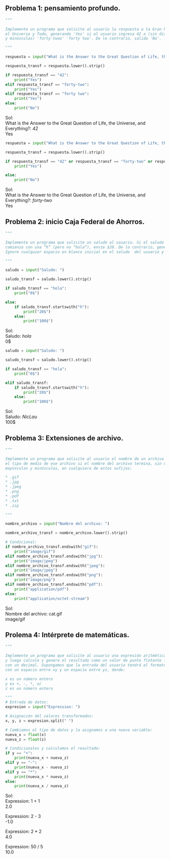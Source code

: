 ## Problema 1: pensamiento profundo.
```python
"""

Implemente un programa que solicite al usuario la respuesta a la Gran Pregunta de la Vida,
el Universo y Todo, generando 'Yes' si el usuario ingresa 42 o (sin distinguir entre mayúsculas
y minúsculas) 'forty-twoo' 'forty two'. De lo contrario, salida 'No'.

"""

respuesta = input("What is the Answer to the Great Question of Life, the Universe, and Everything?:" )

respuesta_transf = respuesta.lower().strip()

if respuesta_transf == "42":
    print("Yes")
elif respuesta_transf == "forty-two":
    print("Yes")
elif respuesta_transf == "forty two":
    print("Yes")
else:
    print("No")
```
Sol:  
What is the Answer to the Great Question of Life, the Universe, and Everything?: *42*  
Yes  

```python
respuesta = input("What is the Answer to the Great Question of Life, the Universe, and Everything?:" )

respuesta_transf = respuesta.lower().strip()

if respuesta_transf == "42" or respuesta_transf == "forty-two" or respuesta_transf == "forty two":
    print("Yes")

else:
    print("No")
```
Sol:  
What is the Answer to the Great Question of Life, the Universe, and Everything?: *forty-two*  
Yes  

## Problema 2: inicio Caja Federal de Ahorros.
```python
"""

Implemente un programa que solicite un saludo al usuario. Si el saludo comienza con "hola", envíe $0. Si el saludo 
comienza con una “h” (pero no “hola”), envíe $20. De lo contrario, genere $100.
Ignore cualquier espacio en blanco inicial en el saludo  del usuario y trate el saludo del usuario sin distinguir entre mayúsculas y minúsculas.

"""

saludo = input("Saludo: ")

saludo_transf = saludo.lower().strip()

if saludo_transf == "hola":
    print("0$")

else:
    if saludo_transf.startswith("h"):
        print("20$")
    else:
        print("100$")
```
Sol:  
Saludo: *hola*  
0$  

```python
saludo = input("Saludo: ")

saludo_transf = saludo.lower().strip()

if saludo_transf == "hola":
    print("0$")

elif saludo_transf:
    if saludo_transf.startswith("h"):
        print("20$")
    else:
        print("100$")
```
Sol:  
Saludo: *NicLau*  
100$  

## Problema 3: Extensiones de archivo.
```python
"""

Implemente un programa que solicite al usuario el nombre de un archivo y luego genere 
el tipo de medio de ese archivo si el nombre del archivo termina, sin distinguir entre
mayúsculas y minúsculas, en cualquiera de estos sufijos:

* .gif
* .jpg
* .jpeg
* .png
* .pdf
* .txt
* .zip

"""

nombre_archivo = input("Nombre del archivo: ")

nombre_archivo_transf = nombre_archivo.lower().strip()

# Condicional:
if nombre_archivo_transf.endswith("gif"):
    print("image/gif")
elif nombre_archivo_transf.endswith("jpg"):
    print("image/jpeg")
elif nombre_archivo_transf.endswith("jpeg"):
    print("image/jpeg")
elif nombre_archivo_transf.endswith("png"):
    print("image/png")
elif nombre_archivo_transf.endswith("pdf"):
    print("application/pdf")
else:
    print("application/octet-stream")
```
Sol:  
Nombre del archivo: cat.gif  
image/gif  


## Prolema 4: Intérprete de matemáticas.
```python
"""

Implemente un programa que solicite al usuario una expresión aritmética 
y luego calcule y genere el resultado como un valor de punto flotante formateado
con un decimal. Supongamos que la entrada del usuario tendrá el formato x y z, 
con un espacio entre xy y un espacio entre yz, donde:

x es un número entero
y es +, -, *, o/
z es un número entero

"""
# Entrada de datos:
expresion = input("Expression: ")

# Asignación del valores transformados:
x, y, z = expresion.split(" ")

# Cambiamos el tipo de datos y la asignamos a una nueva variable:
nueva_x = float(x)
nueva_z = float(z)

# Condicionales y calculamos el resultado:
if y == "+":
    print(nueva_x + nueva_z)
elif y == "-":
    print(nueva_x - nueva_z)
elif y == "*":
    print(nueva_x * nueva_z)
else:
    print(nueva_x / nueva_z)
```
Sol:  
Expression: 1 + 1  
2.0  

Expression: 2 - 3  
-1.0  

Expression: 2 * 2  
4.0  

Expression: 50 / 5  
10.0  
